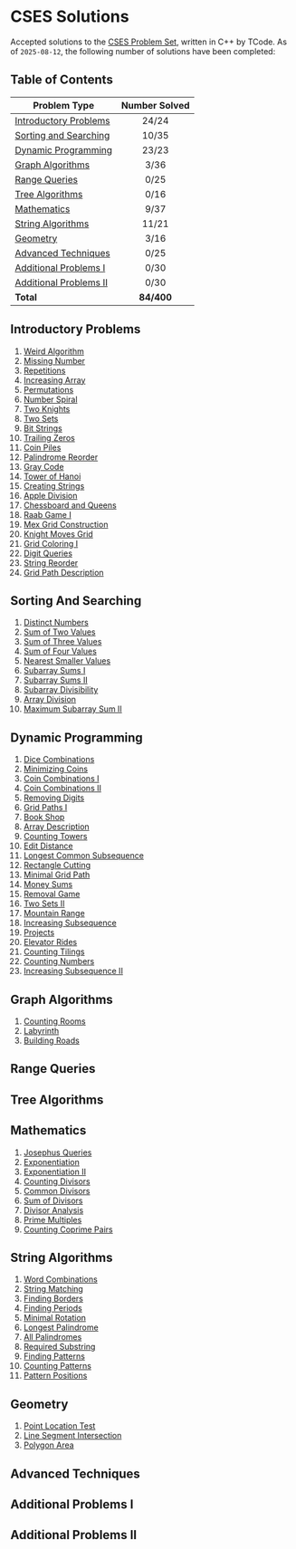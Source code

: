 # CSES Solutions

Accepted solutions to the [CSES Problem Set](https://cses.fi/problemset/), written in C++ by TCode. As of `2025-08-12`, the following number of solutions have been completed:

## Table of Contents

| Problem Type                                      | Number Solved |
|---------------------------------------------------|:-------------:|
| [Introductory Problems](#Introductory-Problems)   |     24/24     |
| [Sorting and Searching](#Sorting-and-Searching)   |     10/35     |
| [Dynamic Programming](#Dynamic-Programming)       |     23/23     |
| [Graph Algorithms](#Graph-Algorithms)             |     3/36      |
| [Range Queries](#Range-Queries)                   |     0/25      |
| [Tree Algorithms](#Tree-Algorithms)               |     0/16      |
| [Mathematics](#Mathematics)                       |     9/37     |
| [String Algorithms](#String-Algorithms)           |     11/21     |
| [Geometry](#Geometry)                             |     3/16      |
| [Advanced Techniques](#Advanced-Techniques)       |     0/25      |
| [Additional Problems I](#Additional-Problems-I)   |     0/30      |
| [Additional Problems II](#Additional-Problems-II) |     0/30      |
| **Total**                                         |   **84/400**  |

## Introductory Problems
1. [Weird Algorithm](/Introductory%20Problems/Weird%20Algorithm.cpp)
1. [Missing Number](/Introductory%20Problems/Missing%20Number.cpp)
1. [Repetitions](/Introductory%20Problems/Repetitions.cpp)
1. [Increasing Array](/Introductory%20Problems/Increasing%20Array.cpp)
1. [Permutations](/Introductory%20Problems/Permutations.cpp)
1. [Number Spiral](/Introductory%20Problems/Number%20Spiral.cpp)
1. [Two Knights](/Introductory%20Problems/Two%20Knights.cpp)
1. [Two Sets](/Introductory%20Problems/Two%20Sets.cpp)
1. [Bit Strings](/Introductory%20Problems/Bit%20Strings.cpp)
1. [Trailing Zeros](/Introductory%20Problems/Trailing%20Zeros.cpp)
1. [Coin Piles](/Introductory%20Problems/Coin%20Piles.cpp)
1. [Palindrome Reorder](/Introductory%20Problems/Palindrome%20Reorder.cpp)
1. [Gray Code](/Introductory%20Problems/Gray%20Code.cpp)
1. [Tower of Hanoi](/Introductory%20Problems/Tower%20of%20Hanoi.cpp)
1. [Creating Strings](/Introductory%20Problems/Creating%20Strings.cpp)
1. [Apple Division](/Introductory%20Problems/Apple%20Division.cpp)
1. [Chessboard and Queens](/Introductory%20Problems/Chessboard%20and%20Queens.cpp)
1. [Raab Game I](/Introductory%20Problems/Raab%20Game%20I.cpp)
1. [Mex Grid Construction](/Introductory%20Problems/Mex%20Grid%20Construction.cpp)
1. [Knight Moves Grid](/Introductory%20Problems/Knight%20Moves%20Grid.cpp)
1. [Grid Coloring I](/Introductory%20Problems/Grid%20Coloring%20I.cpp)
1. [Digit Queries](/Introductory%20Problems/Digit%20Queries.cpp)
1. [String Reorder](/Introductory%20Problems/String%20Reorder.cpp)
1. [Grid Path Description](/Introductory%20Problems/Grid%20Path%20Description.cpp)

## Sorting And Searching
1. [Distinct Numbers](/Sorting%20and%20Searching/Distinct%20Numbers.cpp)
1. [Sum of Two Values](/Sorting%20and%20Searching/Sum%20of%20Two%20Values.cpp)
1. [Sum of Three Values](/Sorting%20and%20Searching/Sum%20of%20Three%20Values.cpp)
1. [Sum of Four Values](/Sorting%20and%20Searching/Sum%20of%20Four%20Values.cpp)
1. [Nearest Smaller Values](/Sorting%20and%20Searching/Nearest%20Smaller%20Values.cpp)
1. [Subarray Sums I](/Sorting%20and%20Searching/Subarray%20Sums%20I.cpp)
1. [Subarray Sums II](/Sorting%20and%20Searching/Subarray%20Sums%20II.cpp)
1. [Subarray Divisibility](/Sorting%20and%20Searching/Subarray%20Divisibility.cpp)
1. [Array Division](/Sorting%20and%20Searching/Array%20Division.cpp)
1. [Maximum Subarray Sum II](/Sorting%20and%20Searching/Maximum%20Subarray%20Sum%20II.cpp)

## Dynamic Programming
1. [Dice Combinations](/Dynamic%20Programming/Dice%20Combinations.cpp)
1. [Minimizing Coins](/Dynamic%20Programming/Minimizing%20Coins.cpp)
1. [Coin Combinations I](/Dynamic%20Programming/Coin%20Combinations%20I.cpp)
1. [Coin Combinations II](/Dynamic%20Programming/Coin%20Combinations%20II.cpp)
1. [Removing Digits](/Dynamic%20Programming/Removing%20Digits.cpp)
1. [Grid Paths I](/Dynamic%20Programming/Grid%20Paths%20I.cpp)
1. [Book Shop](/Dynamic%20Programming/Book%20Shop.cpp)
1. [Array Description](/Dynamic%20Programming/Array%20Description.cpp)
1. [Counting Towers](/Dynamic%20Programming/Counting%20Towers.cpp)
1. [Edit Distance](/Dynamic%20Programming/Edit%20Distance.cpp)
1. [Longest Common Subsequence](/Dynamic%20Programming/Longest%20Common%20Subsequence.cpp)
1. [Rectangle Cutting](/Dynamic%20Programming/Rectangle%20Cutting.cpp)
1. [Minimal Grid Path](/Dynamic%20Programming/Minimal%20Grid%20Path.cpp)
1. [Money Sums](/Dynamic%20Programming/Money%20Sums.cpp)
1. [Removal Game](/Dynamic%20Programming/Removal%20Game.cpp)
1. [Two Sets II](/Dynamic%20Programming/Two%20Sets%20II.cpp)
1. [Mountain Range](/Dynamic%20Programming/Mountain%20Range.cpp)
1. [Increasing Subsequence](/Dynamic%20Programming/Increasing%20Subsequence.cpp)
1. [Projects](/Dynamic%20Programming/Projects.cpp)
1. [Elevator Rides](/Dynamic%20Programming/Elevator%20Rides.cpp)
1. [Counting Tilings](/Dynamic%20Programming/Counting%20Tilings.cpp)
1. [Counting Numbers](/Dynamic%20Programming/Counting%20Numbers.cpp)
1. [Increasing Subsequence II](/Dynamic%20Programming/Increasing%20Subsequence%20II.cpp)

## Graph Algorithms
1. [Counting Rooms](/Graph%20Algorithms/Counting%20Rooms.cpp)
1. [Labyrinth](/Graph%20Algorithms/Labyrinth.cpp)
1. [Building Roads](/Graph%20Algorithms/Building%20Roads.cpp)

## Range Queries

## Tree Algorithms

## Mathematics
1. [Josephus Queries](/Mathematics/Josephus%20Queries.cpp)
1. [Exponentiation](/Mathematics/Exponentiation.cpp)
1. [Exponentiation II](/Mathematics/Exponentiation.cpp)
1. [Counting Divisors](/Mathematics/Counting%20Divisors.cpp)
1. [Common Divisors](/Mathematics/Common%20Divisors.cpp)
1. [Sum of Divisors](/Mathematics/Sum%20of%20Divisors.cpp)
1. [Divisor Analysis](/Mathematics/Divisor%20Analysis.cpp)
1. [Prime Multiples](/Mathematics/Prime%20Multiples.cpp)
1. [Counting Coprime Pairs](/Mathematics/Counting%20Coprime%20Pairs.cpp)

## String Algorithms
1. [Word Combinations](/String%20Algorithms/Word%20Combinations.cpp)
1. [String Matching](/String%20Algorithms/String%20Matching.cpp)
1. [Finding Borders](/String%20Algorithms/Finding%20Borders.cpp)
1. [Finding Periods](/String%20Algorithms/Finding%20Periods.cpp)
1. [Minimal Rotation](/String%20Algorithms/Minimal%20Rotation.cpp)
1. [Longest Palindrome](/String%20Algorithms/Longest%20Palindrome.cpp)
1. [All Palindromes](/String%20Algorithms/All%20Palindromes.cpp)
1. [Required Substring](/String%20Algorithms/Required%20Substring.cpp)
1. [Finding Patterns](/String%20Algorithms/Finding%20Patterns.cpp)
1. [Counting Patterns](/String%20Algorithms/Counting%20Patterns.cpp)
1. [Pattern Positions](/String%20Algorithms/Pattern%20Positions.cpp)

## Geometry
1. [Point Location Test](/Geometry/Point%20Location%20Test.cpp)
1. [Line Segment Intersection](/Geometry/Line%20Segment%20Intersection.cpp)
1. [Polygon Area](/Geometry/Polygon%20Area.cpp)

## Advanced Techniques

## Additional Problems I

## Additional Problems II